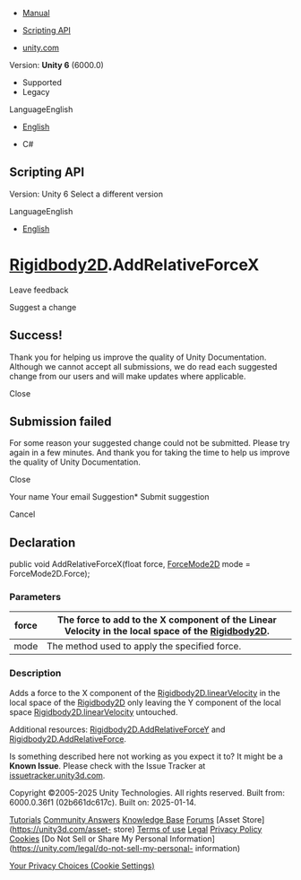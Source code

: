 [ ]()

  * [Manual](../Manual/index.html)
  * [Scripting API](../ScriptReference/index.html)

  * [unity.com](https://unity.com/)

Version: **Unity 6** (6000.0)

  * Supported
  * Legacy

LanguageEnglish

  * [English]()

  * C#

[ ](https://docs.unity3d.com)

## Scripting API

Version: Unity 6 Select a different version

LanguageEnglish

  * [English]()

#  [Rigidbody2D](Rigidbody2D.html).AddRelativeForceX

Leave feedback

Suggest a change

## Success!

Thank you for helping us improve the quality of Unity Documentation. Although
we cannot accept all submissions, we do read each suggested change from our
users and will make updates where applicable.

Close

## Submission failed

For some reason your suggested change could not be submitted. Please <a>try
again</a> in a few minutes. And thank you for taking the time to help us
improve the quality of Unity Documentation.

Close

Your name Your email Suggestion* Submit suggestion

Cancel

[ ]()

## Declaration

public void AddRelativeForceX(float force, [ForceMode2D](ForceMode2D.html)
mode = ForceMode2D.Force);

### Parameters

force | The force to add to the X component of the Linear Velocity in the local space of the [Rigidbody2D](Rigidbody2D.html).  
---|---  
mode | The method used to apply the specified force.  
  
### Description

Adds a force to the X component of the
[Rigidbody2D.linearVelocity](Rigidbody2D-linearVelocity.html) in the local
space of the [Rigidbody2D](Rigidbody2D.html) only leaving the Y component of
the local space [Rigidbody2D.linearVelocity](Rigidbody2D-linearVelocity.html)
untouched.

Additional resources:
[Rigidbody2D.AddRelativeForceY](Rigidbody2D.AddRelativeForceY.html) and
[Rigidbody2D.AddRelativeForce](Rigidbody2D.AddRelativeForce.html).

Is something described here not working as you expect it to? It might be a
**Known Issue**. Please check with the Issue Tracker at
[issuetracker.unity3d.com](https://issuetracker.unity3d.com).

Copyright ©2005-2025 Unity Technologies. All rights reserved. Built from:
6000.0.36f1 (02b661dc617c). Built on: 2025-01-14.

[Tutorials](https://unity3d.com/learn) [Community
Answers](https://answers.unity3d.com) [Knowledge
Base](https://support.unity3d.com/hc/en-us)
[Forums](https://forum.unity3d.com) [Asset Store](https://unity3d.com/asset-
store) [Terms of use](https://docs.unity3d.com/Manual/TermsOfUse.html)
[Legal](https://unity.com/legal) [Privacy
Policy](https://unity.com/legal/privacy-policy)
[Cookies](https://unity.com/legal/cookie-policy) [Do Not Sell or Share My
Personal Information](https://unity.com/legal/do-not-sell-my-personal-
information)

[Your Privacy Choices (Cookie Settings)](javascript:void\(0\);)

